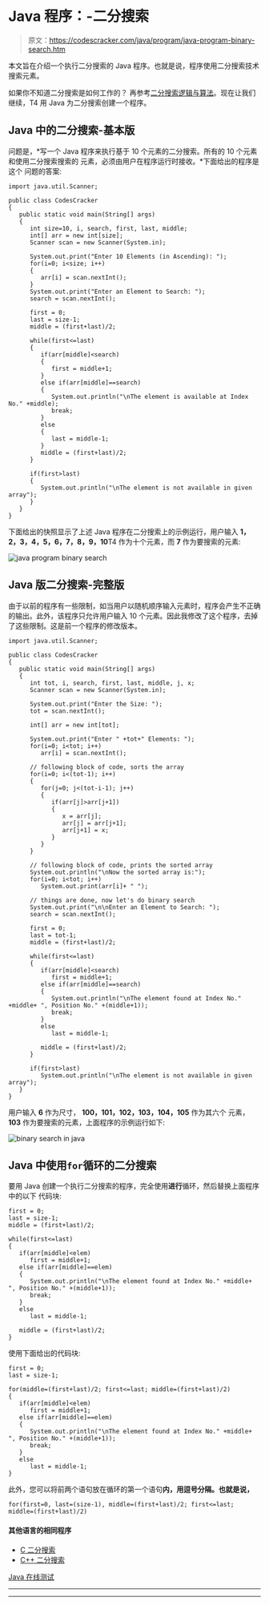 # Java 程序：-二分搜索

> 原文：<https://codescracker.com/java/program/java-program-binary-search.htm>

本文旨在介绍一个执行二分搜索的 Java 程序。也就是说，程序使用二分搜索技术搜索元素。

如果你不知道二分搜索是如何工作的？
再参考[二分搜索逻辑与算法](/computer-fundamental/binary-search.htm)。现在让我们继续，T4 用 Java 为二分搜索创建一个程序。

## Java 中的二分搜索-基本版

问题是，*写一个 Java 程序来执行基于 10 个元素的二分搜索。所有的 10 个元素和使用二分搜索搜索的 元素，必须由用户在程序运行时接收。*下面给出的程序是这个 问题的答案:

```
import java.util.Scanner;

public class CodesCracker
{
   public static void main(String[] args)
   {
      int size=10, i, search, first, last, middle;
      int[] arr = new int[size];
      Scanner scan = new Scanner(System.in);

      System.out.print("Enter 10 Elements (in Ascending): ");
      for(i=0; i<size; i++)
      {
         arr[i] = scan.nextInt();
      }
      System.out.print("Enter an Element to Search: ");
      search = scan.nextInt();

      first = 0;
      last = size-1;
      middle = (first+last)/2;

      while(first<=last)
      {
         if(arr[middle]<search)
         {
            first = middle+1;
         }
         else if(arr[middle]==search)
         {
            System.out.println("\nThe element is available at Index No." +middle);
            break;
         }
         else
         {
            last = middle-1;
         }
         middle = (first+last)/2;
      }

      if(first>last)
      {
         System.out.println("\nThe element is not available in given array");
      }
   }
}
```

下面给出的快照显示了上述 Java 程序在二分搜索上的示例运行，用户输入 **1，2，3，4，5，6，7，8，9，10**T4 作为十个元素，而 **7** 作为要搜索的元素:

![java program binary search](img/091cc6f368ad29eedaddf21a7df91915.png)

## Java 版二分搜索-完整版

由于以前的程序有一些限制，如当用户以随机顺序输入元素时，程序会产生不正确的输出。此外，该程序只允许用户输入 10 个元素。因此我修改了这个程序，去掉了这些限制。这是前一个程序的修改版本。

```
import java.util.Scanner;

public class CodesCracker
{
   public static void main(String[] args)
   {
      int tot, i, search, first, last, middle, j, x;
      Scanner scan = new Scanner(System.in);

      System.out.print("Enter the Size: ");
      tot = scan.nextInt();

      int[] arr = new int[tot];

      System.out.print("Enter " +tot+" Elements: ");
      for(i=0; i<tot; i++)
         arr[i] = scan.nextInt();

      // following block of code, sorts the array
      for(i=0; i<(tot-1); i++)
      {
         for(j=0; j<(tot-i-1); j++)
         {
            if(arr[j]>arr[j+1])
            {
               x = arr[j];
               arr[j] = arr[j+1];
               arr[j+1] = x;
            }
         }
      }

      // following block of code, prints the sorted array
      System.out.println("\nNow the sorted array is:");
      for(i=0; i<tot; i++)
         System.out.print(arr[i]+ " ");

      // things are done, now let's do binary search
      System.out.print("\n\nEnter an Element to Search: ");
      search = scan.nextInt();

      first = 0;
      last = tot-1;
      middle = (first+last)/2;

      while(first<=last)
      {
         if(arr[middle]<search)
            first = middle+1;
         else if(arr[middle]==search)
         {
            System.out.println("\nThe element found at Index No." +middle+ ", Position No." +(middle+1));
            break;
         }
         else
            last = middle-1;

         middle = (first+last)/2;
      }

      if(first>last)
         System.out.println("\nThe element is not available in given array");
   }
}
```

用户输入 **6** 作为尺寸， **100，101，102，103，104，105** 作为其六个 元素， **103** 作为要搜索的元素，上面程序的示例运行如下:

![binary search in java](img/aa730c00ca37a073c6d0a9ae2e3fda5c.png)

## Java 中使用`for`循环的二分搜索

要用 Java 创建一个执行二分搜索的程序，完全使用**进行**循环，然后替换上面程序中的以下 代码块:

```
first = 0;
last = size-1;
middle = (first+last)/2;

while(first<=last)
{
   if(arr[middle]<elem)
      first = middle+1;
   else if(arr[middle]==elem)
   {
      System.out.println("\nThe element found at Index No." +middle+ ", Position No." +(middle+1));
      break;
   }
   else
      last = middle-1;

   middle = (first+last)/2;
}
```

使用下面给出的代码块:

```
first = 0;
last = size-1;

for(middle=(first+last)/2; first<=last; middle=(first+last)/2)
{
   if(arr[middle]<elem)
      first = middle+1;
   else if(arr[middle]==elem)
   {
      System.out.println("\nThe element found at Index No." +middle+ ", Position No." +(middle+1));
      break;
   }
   else
      last = middle-1;
}
```

此外，您可以将前两个语句放在循环的第一个语句**内，用逗号分隔。也就是说，**

```
for(first=0, last=(size-1), middle=(first+last)/2; first<=last; middle=(first+last)/2)
```

#### 其他语言的相同程序

*   [C 二分搜索](/c/program/c-program-binary-search.htm)
*   [C++ 二分搜索](/cpp/program/cpp-program-binary-search.htm)

[Java 在线测试](/exam/showtest.php?subid=1)

* * *

* * *